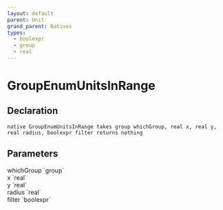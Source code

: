 ```yaml
---
layout: default
parent: Unit
grand_parent: Natives
types:
  - boolexpr
  - group
  - real
---
```


# GroupEnumUnitsInRange

## Declaration

```
native GroupEnumUnitsInRange takes group whichGroup, real x, real y, real radius, boolexpr filter returns nothing
```

## Parameters
<dl>
  <dt>whichGroup `group`</dt>
  <dd></dd>

  <dt>x `real`</dt>
  <dd></dd>

  <dt>y `real`</dt>
  <dd></dd>

  <dt>radius `real`</dt>
  <dd></dd>

  <dt>filter `boolexpr`</dt>
  <dd></dd>
</dl>